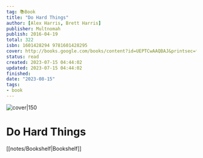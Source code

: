 ```yaml
---
tag: 📚Book
title: "Do Hard Things"
author: [Alex Harris, Brett Harris]
publisher: Multnomah
publish: 2016-04-19
total: 322
isbn: 1601428294 9781601428295
cover: http://books.google.com/books/content?id=UEPTCwAAQBAJ&printsec=frontcover&img=1&zoom=1&edge=curl&source=gbs_api
status: read
created: 2023-07-15 04:44:02
updated: 2023-07-15 04:44:02
finished: 
date: "2023-08-15"
tags:
- book
---
```


![cover|150](http://books.google.com/books/content?id=UEPTCwAAQBAJ&printsec=frontcover&img=1&zoom=1&edge=curl&source=gbs_api)

# Do Hard Things
[[notes/Bookshelf|Bookshelf]]